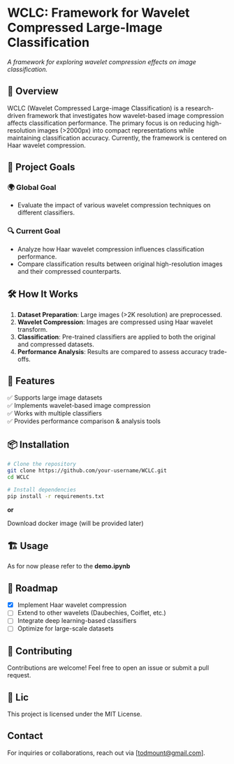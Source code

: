 # WCLC: Framework for Wavelet Compressed Large-Image Classification
*A framework for exploring wavelet compression effects on image classification.*

## 📌 Overview
WCLC (Wavelet Compressed Large-image Classification) is a research-driven framework that investigates how wavelet-based image compression affects classification performance. The primary focus is on reducing high-resolution images (>2000px) into compact representations while maintaining classification accuracy. Currently, the framework is centered on Haar wavelet compression.

## 🎯 Project Goals
### 🌍 Global Goal
- Evaluate the impact of various wavelet compression techniques on different classifiers.

### 🔍 Current Goal
- Analyze how Haar wavelet compression influences classification performance.
- Compare classification results between original high-resolution images and their compressed counterparts.

## 🛠 How It Works
1. **Dataset Preparation**: Large images (>2K resolution) are preprocessed.
2. **Wavelet Compression**: Images are compressed using Haar wavelet transform.
3. **Classification**: Pre-trained classifiers are applied to both the original and compressed datasets.
4. **Performance Analysis**: Results are compared to assess accuracy trade-offs.

## 🚀 Features
✅ Supports large image datasets  
✅ Implements wavelet-based image compression  
✅ Works with multiple classifiers  
✅ Provides performance comparison & analysis tools  

## 📦 Installation
```bash
# Clone the repository
git clone https://github.com/your-username/WCLC.git
cd WCLC

# Install dependencies
pip install -r requirements.txt
```
**or**   

Download docker image (will be provided later)

## 🏗 Usage
As for now please refer to the **demo.ipynb**

## 🔄 Roadmap
- [x] Implement Haar wavelet compression
- [ ] Extend to other wavelets (Daubechies, Coiflet, etc.)
- [ ] Integrate deep learning-based classifiers
- [ ] Optimize for large-scale datasets

## 🤝 Contributing
Contributions are welcome! Feel free to open an issue or submit a pull request.

## 📜 Lic
This project is licensed under the MIT License.

## Contact
For inquiries or collaborations, reach out via [todmount@gmail.com].
